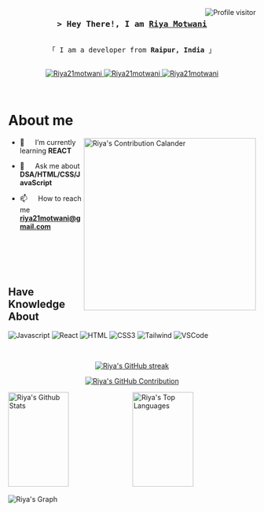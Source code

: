 <a href="https://komarev.com/ghpvc/?username=Riya21motwani">
  <img align="right" src="https://komarev.com/ghpvc/?username=aayush2761&label=Visitors&color=0e75b6&style=flat" alt="Profile visitor" />
</a>


<!-- Intro  -->
<h3 align="center">
        <samp>&gt; Hey There!, I am
                <b><a target="_blank" href="#">Riya Motwani</a></b>
        </samp>
</h3>


<p align="center"> 
  <samp>
    <br>
    「 I am a developer from <b>Raipur, India</b> 」
    <br>
    <br>
  </samp>
</p>

<p align="center">
 <!-- <a href="" target="blank">
  <img src="https://img.shields.io/badge/Website-DC143C?style=for-the-badge&logo=medium&logoColor=white" alt="Riya21motwani" />
 </a> -->
 <a href="https://www.linkedin.com/in/riya-motwani-402a0825a" target="_blank">
  <img src="https://img.shields.io/badge/LinkedIn-0077B5?style=for-the-badge&logo=linkedin&logoColor=white" alt="Riya21motwani"/>
 </a>
  
<a href="https://mail.google.com/mail/?view=cm&fs=1&to=riya21motwani@gmail.com" target="_blank">
  <img src="https://img.shields.io/badge/Gmail-D14836?style=for-the-badge&logo=gmail&logoColor=white" alt="Riya21motwani"/>
</a>


 <a href="https://www.instagram.com/_.riya__motwani._?igsh=MWlrMm1uaG50bm80Zg==" target="_blank">
  <img src="https://img.shields.io/badge/Instagram-fe4164?style=for-the-badge&logo=instagram&logoColor=white" alt="Riya21motwani" />
 </a>
 
</p>
<br />

<!-- About Section -->
 # About me
 
<p>
 <img align="right" width="350" src="https://ssr-contributions-svg.vercel.app/_/aayush2761?chart=3dbar&gap=0.6&scale=2&gradient=true&animation=wave&animation_duration=10&format=svg&weeks=10&theme=yellow_wine&widget_size=medium&dark=true" alt="Riya's Contribution Calander" />

  - 🌱 &emsp; I’m currently learning **REACT**

  - 💬 &emsp; Ask me about **DSA/HTML/CSS/JavaScript**

  - 📫 &emsp; How to reach me **riya21motwani@gmail.com**

</p>

<br/>
<br/>
<br/>
<br/>

## Have Knowledge About

![Javascript](https://img.shields.io/badge/Javascript-F0DB4F?style=for-the-badge&labelColor=black&logo=javascript&logoColor=F0DB4F)
![React](https://img.shields.io/badge/-React-61DBFB?style=for-the-badge&labelColor=black&logo=react&logoColor=61DBFB)
![HTML](https://img.shields.io/badge/HTML5-E34F26?style=for-the-badge&logo=html5&logoColor=white)
![CSS3](https://img.shields.io/badge/CSS3-1572B6?style=for-the-badge&logo=css3&logoColor=white)
![Tailwind](https://img.shields.io/badge/Tailwind_CSS-092749?style=for-the-badge&logo=tailwindcss&logoColor=06B6D4&labelColor=000000)
![VSCode](https://img.shields.io/badge/Visual_Studio-0078d7?style=for-the-badge&logo=visual%20studio&logoColor=white)

<br/>


<p align="center">
  <a href="https://github.com/Riya21motwani">
    <img src="https://github-readme-streak-stats.herokuapp.com/?user=Riya21motwani&theme=radical&border=7F3FBF&background=0D1117" alt="Riya's GitHub streak"/>
  </a>
</p>

<p align="center">
  <a href="https://github.com/Riya21motwani">
    <img src="https://github-profile-summary-cards.vercel.app/api/cards/profile-details?username=Riya21motwani&theme=radical" alt="Riya's GitHub Contribution"/>
  </a>
</p>



<a> 
    <a href="https://github.com/Riya21motwani"><img alt="Riya's Github Stats" src="https://denvercoder1-github-readme-stats.vercel.app/api?username=Riya21motwani&show_icons=true&count_private=true&theme=react&border_color=7F3FBF&bg_color=0D1117&title_color=F85D7F&icon_color=F8D866" height="192px" width="49.5%"/></a>
  <a href="https://github.com/Riya21motwani"><img alt="Riya's Top Languages" src="https://denvercoder1-github-readme-stats.vercel.app/api/top-langs/?username=Riya21motwani&langs_count=8&layout=compact&theme=react&border_color=7F3FBF&bg_color=0D1117&title_color=F85D7F&icon_color=F8D866" height="192px" width="49.5%"/></a>
  <br/>
</a>


![Riya's Graph](https://github-readme-activity-graph.vercel.app/graph?username=Riya21motwani&custom_title=Riya%20GitHub%20Activity%20Graph&bg_color=0D1117&color=7F3FBF&line=7F3FBF&point=7F3FBF&area_color=FFFFFF&title_color=FFFFFF&area=true)
